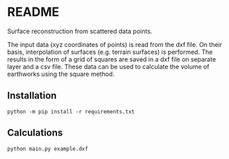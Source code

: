 # README

Surface reconstruction from scattered data points.

The input data (xyz coordinates of points) is read from the dxf file. On their basis, interpolation of surfaces (e.g. terrain surfaces) is performed. The results in the form of a grid of squares are saved in a dxf file on separate layer and a csv file. These data can be used to calculate the volume of earthworks using the square method.

## Installation

```console
python -m pip install -r requirements.txt
```

## Calculations

```console
python main.py example.dxf
```
